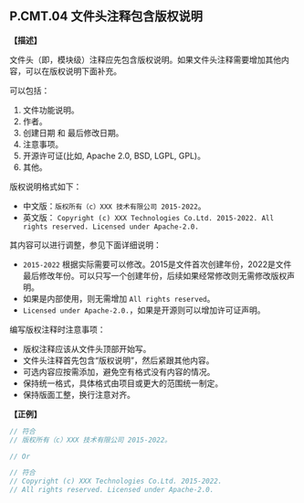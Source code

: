## P.CMT.04  文件头注释包含版权说明

**【描述】**

文件头（即，模块级）注释应先包含版权说明。如果文件头注释需要增加其他内容，可以在版权说明下面补充。

可以包括：

1. 文件功能说明。
2. 作者。
3. 创建日期 和 最后修改日期。
4. 注意事项。
5. 开源许可证(比如, Apache 2.0, BSD, LGPL, GPL)。
6. 其他。

版权说明格式如下：

- 中文版：`版权所有（c）XXX 技术有限公司 2015-2022`。
- 英文版： `Copyright (c) XXX Technologies Co.Ltd. 2015-2022. All rights reserved. Licensed under Apache-2.0.`

其内容可以进行调整，参见下面详细说明：

- `2015-2022` 根据实际需要可以修改。2015是文件首次创建年份，2022是文件最后修改年份。可以只写一个创建年份，后续如果经常修改则无需修改版权声明。
- 如果是内部使用，则无需增加 `All rights reserved`。
- `Licensed under Apache-2.0.`，如果是开源则可以增加许可证声明。

编写版权注释时注意事项：

- 版权注释应该从文件头顶部开始写。
- 文件头注释首先包含“版权说明”，然后紧跟其他内容。
- 可选内容应按需添加，避免空有格式没有内容的情况。
- 保持统一格式，具体格式由项目或更大的范围统一制定。
- 保持版面工整，换行注意对齐。

**【正例】**

```rust
// 符合
// 版权所有（c）XXX 技术有限公司 2015-2022。

// Or

// 符合
// Copyright (c) XXX Technologies Co.Ltd. 2015-2022. 
// All rights reserved. Licensed under Apache-2.0.
```